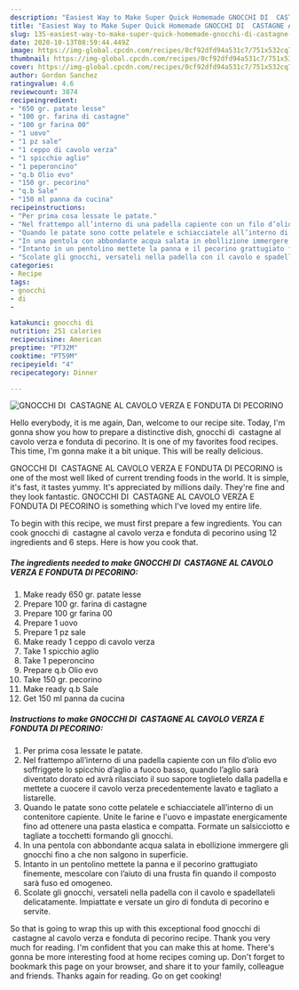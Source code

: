 ```yaml
---
description: "Easiest Way to Make Super Quick Homemade GNOCCHI DI  CASTAGNE AL CAVOLO VERZA E FONDUTA DI PECORINO"
title: "Easiest Way to Make Super Quick Homemade GNOCCHI DI  CASTAGNE AL CAVOLO VERZA E FONDUTA DI PECORINO"
slug: 135-easiest-way-to-make-super-quick-homemade-gnocchi-di-castagne-al-cavolo-verza-e-fonduta-di-pecorino
date: 2020-10-13T08:59:44.449Z
image: https://img-global.cpcdn.com/recipes/0cf92dfd94a531c7/751x532cq70/gnocchi-di-castagne-al-cavolo-verza-e-fonduta-di-pecorino-recipe-main-photo.jpg
thumbnail: https://img-global.cpcdn.com/recipes/0cf92dfd94a531c7/751x532cq70/gnocchi-di-castagne-al-cavolo-verza-e-fonduta-di-pecorino-recipe-main-photo.jpg
cover: https://img-global.cpcdn.com/recipes/0cf92dfd94a531c7/751x532cq70/gnocchi-di-castagne-al-cavolo-verza-e-fonduta-di-pecorino-recipe-main-photo.jpg
author: Gordon Sanchez
ratingvalue: 4.6
reviewcount: 3874
recipeingredient:
- "650 gr. patate lesse"
- "100 gr. farina di castagne"
- "100 gr farina 00"
- "1 uovo"
- "1 pz sale"
- "1 ceppo di cavolo verza"
- "1 spicchio aglio"
- "1 peperoncino"
- "q.b Olio evo"
- "150 gr. pecorino"
- "q.b Sale"
- "150 ml panna da cucina"
recipeinstructions:
- "Per prima cosa lessate le patate."
- "Nel frattempo all’interno di una padella capiente con un filo d’olio evo soffriggete lo spicchio d’aglio a fuoco basso, quando l’aglio sarà diventato dorato ed avrà rilasciato il suo sapore toglietelo dalla padella e mettete a cuocere il cavolo verza precedentemente lavato e tagliato a listarelle."
- "Quando le patate sono cotte pelatele e schiacciatele all’interno di un contenitore capiente. Unite le farine e l&#39;uovo e impastate energicamente fino ad ottenere una pasta elastica e compatta. Formate un salsicciotto e tagliate a tocchetti formando gli gnocchi."
- "In una pentola con abbondante acqua salata in ebollizione immergere gli gnocchi fino a che non salgono in superficie."
- "Intanto in un pentolino mettete la panna e il pecorino grattugiato finemente, mescolare con l’aiuto di una frusta fin quando il composto sarà fuso ed omogeneo."
- "Scolate gli gnocchi, versateli nella padella con il cavolo e spadellateli delicatamente. Impiattate e versate un giro di fonduta di pecorino e servite."
categories:
- Recipe
tags:
- gnocchi
- di
- 

katakunci: gnocchi di  
nutrition: 251 calories
recipecuisine: American
preptime: "PT32M"
cooktime: "PT59M"
recipeyield: "4"
recipecategory: Dinner

---
```



![GNOCCHI DI  CASTAGNE AL CAVOLO VERZA E FONDUTA DI PECORINO](https://img-global.cpcdn.com/recipes/0cf92dfd94a531c7/751x532cq70/gnocchi-di-castagne-al-cavolo-verza-e-fonduta-di-pecorino-recipe-main-photo.jpg)

Hello everybody, it is me again, Dan, welcome to our recipe site. Today, I'm gonna show you how to prepare a distinctive dish, gnocchi di  castagne al cavolo verza e fonduta di pecorino. It is one of my favorites food recipes. This time, I'm gonna make it a bit unique. This will be really delicious.

GNOCCHI DI  CASTAGNE AL CAVOLO VERZA E FONDUTA DI PECORINO is one of the most well liked of current trending foods in the world. It is simple, it's fast, it tastes yummy. It's appreciated by millions daily. They're fine and they look fantastic. GNOCCHI DI  CASTAGNE AL CAVOLO VERZA E FONDUTA DI PECORINO is something which I've loved my entire life.




To begin with this recipe, we must first prepare a few ingredients. You can cook gnocchi di  castagne al cavolo verza e fonduta di pecorino using 12 ingredients and 6 steps. Here is how you cook that.

<!--inarticleads1-->

##### The ingredients needed to make GNOCCHI DI  CASTAGNE AL CAVOLO VERZA E FONDUTA DI PECORINO:

1. Make ready 650 gr. patate lesse
1. Prepare 100 gr. farina di castagne
1. Prepare 100 gr farina 00
1. Prepare 1 uovo
1. Prepare 1 pz sale
1. Make ready 1 ceppo di cavolo verza
1. Take 1 spicchio aglio
1. Take 1 peperoncino
1. Prepare q.b Olio evo
1. Take 150 gr. pecorino
1. Make ready q.b Sale
1. Get 150 ml panna da cucina




<!--inarticleads2-->

##### Instructions to make GNOCCHI DI  CASTAGNE AL CAVOLO VERZA E FONDUTA DI PECORINO:

1. Per prima cosa lessate le patate.
1. Nel frattempo all’interno di una padella capiente con un filo d’olio evo soffriggete lo spicchio d’aglio a fuoco basso, quando l’aglio sarà diventato dorato ed avrà rilasciato il suo sapore toglietelo dalla padella e mettete a cuocere il cavolo verza precedentemente lavato e tagliato a listarelle.
1. Quando le patate sono cotte pelatele e schiacciatele all’interno di un contenitore capiente. Unite le farine e l&#39;uovo e impastate energicamente fino ad ottenere una pasta elastica e compatta. Formate un salsicciotto e tagliate a tocchetti formando gli gnocchi.
1. In una pentola con abbondante acqua salata in ebollizione immergere gli gnocchi fino a che non salgono in superficie.
1. Intanto in un pentolino mettete la panna e il pecorino grattugiato finemente, mescolare con l’aiuto di una frusta fin quando il composto sarà fuso ed omogeneo.
1. Scolate gli gnocchi, versateli nella padella con il cavolo e spadellateli delicatamente. Impiattate e versate un giro di fonduta di pecorino e servite.




So that is going to wrap this up with this exceptional food gnocchi di  castagne al cavolo verza e fonduta di pecorino recipe. Thank you very much for reading. I'm confident that you can make this at home. There's gonna be more interesting food at home recipes coming up. Don't forget to bookmark this page on your browser, and share it to your family, colleague and friends. Thanks again for reading. Go on get cooking!
